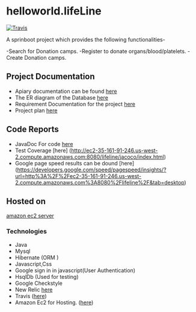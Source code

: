 # helloworld.lifeLine
[![Travis](https://travis-ci.org/rawatanoop/Springboot_HelloProject.svg?branch=master)](https://travis-ci.org/rawatanoop/Springboot_HelloProject)

A sprinboot project which provides the following functionalities-

-Search for Donation camps.
-Register to donate organs/blood/platelets.
-Create Donation camps.


## Project Documentation

* Apiary documentation can be found [here](https://github.com/rawatanoop/helloworld.lifeLine/blob/master/apiary.apib )
* The ER diagram of the Database [here](https://drive.google.com/drive/folders/0Byun6YOvkyY-bHh1ZE02TloyeFU )
* Requirement Documentation for the project [here](https://drive.google.com/drive/folders/0Byun6YOvkyY-bHh1ZE02TloyeFU)
* Project plan [here](https://drive.google.com/drive/folders/0Byun6YOvkyY-bHh1ZE02TloyeFU)

## Code Reports
* JavaDoc For code [here](http://ec2-35-161-91-246.us-west-2.compute.amazonaws.com:8080/lifeline/doc/overview-summary.html)
* Test Coverage [here] (http://ec2-35-161-91-246.us-west-2.compute.amazonaws.com:8080/lifeline/jacoco/index.html)
* Google page speed results can be dound [here] (https://developers.google.com/speed/pagespeed/insights/?url=http%3A%2F%2Fec2-35-161-91-246.us-west-2.compute.amazonaws.com%3A8080%2Flifeline%2F&tab=desktop)

## Hosted on
 [amazon ec2 server](http://ec2-35-161-91-246.us-west-2.compute.amazonaws.com:8080/lifeline)
 
  

### Technologies
* Java
* Mysql 
* Hibernate (ORM )
* Javascript,Css
* Google sign in in javascript(User Authentication)
* HsqlDb (Used for testing)
* Google Checkstyle
* New Relic [here](https://rpm.newrelic.com/accounts/1463060/applications/35236792)	
* Travis ([here](https://travis-ci.org/rawatanoop/Springboot_HelloProject))
* Amazon Ec2 for Hosting. ([here](http://ec2-35-161-91-246.us-west-2.compute.amazonaws.com:8080/lifeline))






